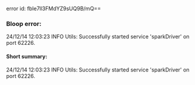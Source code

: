 error id: fbIe7ll3FMdYZ9sUQ9B/mQ==
### Bloop error:

24/12/14 12:03:23 INFO Utils: Successfully started service 'sparkDriver' on port 62226.
#### Short summary: 

24/12/14 12:03:23 INFO Utils: Successfully started service 'sparkDriver' on port 62226.